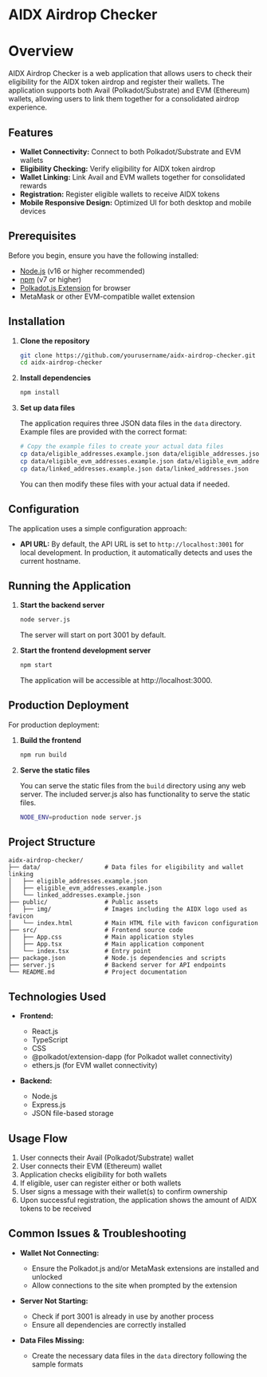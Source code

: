 # AIDX Airdrop Checker

# Overview

AIDX Airdrop Checker is a web application that allows users to check their eligibility for the AIDX token airdrop and register their wallets. The application supports both Avail (Polkadot/Substrate) and EVM (Ethereum) wallets, allowing users to link them together for a consolidated airdrop experience.

## Features

- **Wallet Connectivity:** Connect to both Polkadot/Substrate and EVM wallets
- **Eligibility Checking:** Verify eligibility for AIDX token airdrop
- **Wallet Linking:** Link Avail and EVM wallets together for consolidated rewards
- **Registration:** Register eligible wallets to receive AIDX tokens
- **Mobile Responsive Design:** Optimized UI for both desktop and mobile devices

## Prerequisites

Before you begin, ensure you have the following installed:
- [Node.js](https://nodejs.org/) (v16 or higher recommended)
- [npm](https://www.npmjs.com/) (v7 or higher)
- [Polkadot.js Extension](https://polkadot.js.org/extension/) for browser
- MetaMask or other EVM-compatible wallet extension

## Installation

1. **Clone the repository**
   ```bash
   git clone https://github.com/yourusername/aidx-airdrop-checker.git
   cd aidx-airdrop-checker
   ```

2. **Install dependencies**
   ```bash
   npm install
   ```

3. **Set up data files**
   
   The application requires three JSON data files in the `data` directory. Example files are provided with the correct format:
   
   ```bash
   # Copy the example files to create your actual data files
   cp data/eligible_addresses.example.json data/eligible_addresses.json
   cp data/eligible_evm_addresses.example.json data/eligible_evm_addresses.json
   cp data/linked_addresses.example.json data/linked_addresses.json
   ```
   
   You can then modify these files with your actual data if needed.

## Configuration

The application uses a simple configuration approach:

- **API URL:** By default, the API URL is set to `http://localhost:3001` for local development. In production, it automatically detects and uses the current hostname.

## Running the Application

1. **Start the backend server**
   ```bash
   node server.js
   ```
   The server will start on port 3001 by default.

2. **Start the frontend development server**
   ```bash
   npm start
   ```
   The application will be accessible at http://localhost:3000.

## Production Deployment

For production deployment:

1. **Build the frontend**
   ```bash
   npm run build
   ```

2. **Serve the static files**
   
   You can serve the static files from the `build` directory using any web server. The included server.js also has functionality to serve the static files.

   ```bash
   NODE_ENV=production node server.js
   ```

## Project Structure

```
aidx-airdrop-checker/
├── data/                  # Data files for eligibility and wallet linking
│   ├── eligible_addresses.example.json
│   ├── eligible_evm_addresses.example.json
│   └── linked_addresses.example.json
├── public/                # Public assets
│   ├── img/               # Images including the AIDX logo used as favicon
│   └── index.html         # Main HTML file with favicon configuration
├── src/                   # Frontend source code
│   ├── App.css            # Main application styles
│   ├── App.tsx            # Main application component
│   └── index.tsx          # Entry point
├── package.json           # Node.js dependencies and scripts
├── server.js              # Backend server for API endpoints
└── README.md              # Project documentation
```

## Technologies Used

- **Frontend:**
  - React.js
  - TypeScript
  - CSS
  - @polkadot/extension-dapp (for Polkadot wallet connectivity)
  - ethers.js (for EVM wallet connectivity)
  
- **Backend:**
  - Node.js
  - Express.js
  - JSON file-based storage

## Usage Flow

1. User connects their Avail (Polkadot/Substrate) wallet
2. User connects their EVM (Ethereum) wallet
3. Application checks eligibility for both wallets
4. If eligible, user can register either or both wallets
5. User signs a message with their wallet(s) to confirm ownership
6. Upon successful registration, the application shows the amount of AIDX tokens to be received

## Common Issues & Troubleshooting

- **Wallet Not Connecting:**
  - Ensure the Polkadot.js and/or MetaMask extensions are installed and unlocked
  - Allow connections to the site when prompted by the extension

- **Server Not Starting:**
  - Check if port 3001 is already in use by another process
  - Ensure all dependencies are correctly installed

- **Data Files Missing:**
  - Create the necessary data files in the `data` directory following the sample formats
